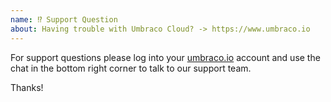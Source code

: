 ```yaml
---
name: ⁉️ Support Question
about: Having trouble with Umbraco Cloud? -> https://www.umbraco.io
---
```


For support questions please log into your [umbraco.io](https://www.umbraco.io) account and use the chat in the bottom right corner to talk to our support team.

Thanks!
